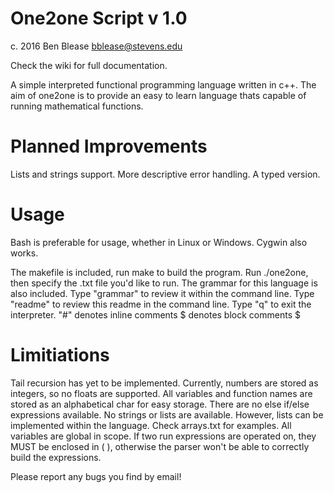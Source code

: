 # One2one Script v 1.0
c. 2016 Ben Blease
bblease@stevens.edu

Check the wiki for full documentation.

A simple interpreted functional programming language written in c++.
The aim of one2one is to provide an easy to learn language thats capable of
running mathematical functions.

# Planned Improvements

Lists and strings support.
More descriptive error handling.
A typed version.

# Usage

Bash is preferable for usage, whether in Linux or Windows. Cygwin also works.

The makefile is included, run make to build the program.
Run ./one2one, then specify the .txt file you'd like to run.
The grammar for this language is also included.
Type "grammar" to review it within the command line.
Type "readme" to review this readme in the command line.
Type "q" to exit the interpreter.
"#" denotes inline comments
$ denotes block comments $

# Limitiations

Tail recursion has yet to be implemented.
Currently, numbers are stored as integers, so no floats are supported.
All variables and function names are stored as an alphabetical char for easy
storage.
There are no else if/else expressions available.
No strings or lists are available. However, lists can be implemented within the
language. Check arrays.txt for examples.
All variables are global in scope.
If two run expressions are operated on, they MUST be enclosed in ( ), otherwise the parser won't be able to correctly build the expressions.

Please report any bugs you find by email!
